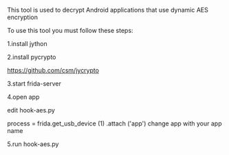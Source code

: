 This tool is used to decrypt Android applications that use dynamic AES encryption

To use this tool you must follow these steps:

1.install jython

2.install pycrypto

https://github.com/csm/jycrypto

3.start frida-server

4.open app

edit hook-aes.py

process = frida.get_usb_device (1) .attach ('app') change app with your app name

5.run hook-aes.py
